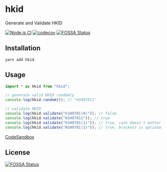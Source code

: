 # hkid

Generate and Validate HKID

[![Node.js CI](https://github.com/tsekityam/hkid/actions/workflows/test.yml/badge.svg)](https://github.com/tsekityam/hkid/actions/workflows/test.yml)
[![codecov](https://codecov.io/gh/tsekityam/hkid/branch/main/graph/badge.svg?token=34ZuXbF3md)](https://codecov.io/gh/tsekityam/hkid)
[![FOSSA Status](https://app.fossa.com/api/projects/git%2Bgithub.com%2Ftsekityam%2Fhkid.svg?type=shield)](https://app.fossa.com/projects/git%2Bgithub.com%2Ftsekityam%2Fhkid?ref=badge_shield)

## Installation

`yarn add hkid`

## Usage

```ts
import * as hkid from "hkid";

// generate valid HKID randomly
console.log(hkid.random()); // "H3497811"

// validate HKID
console.log(hkid.validate("h349781(0)")); // false
console.log(hkid.validate("H3497811")); // true
console.log(hkid.validate("h349781(1)")); // true, case doesn't matter
console.log(hkid.validate("H349781(1)")); // true, brackets is optional
```

[CodeSandbox](https://codesandbox.io/s/ts-example-1rqhl)

## License

[![FOSSA Status](https://app.fossa.com/api/projects/git%2Bgithub.com%2Ftsekityam%2Fhkid.svg?type=large)](https://app.fossa.com/projects/git%2Bgithub.com%2Ftsekityam%2Fhkid?ref=badge_large)
